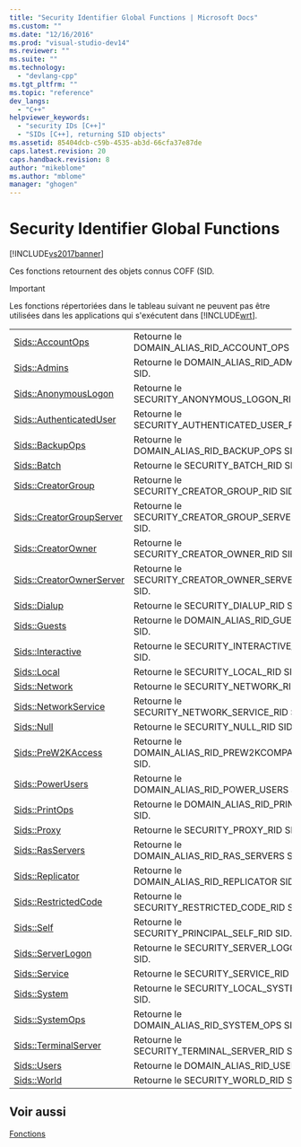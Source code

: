 ```yaml
---
title: "Security Identifier Global Functions | Microsoft Docs"
ms.custom: ""
ms.date: "12/16/2016"
ms.prod: "visual-studio-dev14"
ms.reviewer: ""
ms.suite: ""
ms.technology: 
  - "devlang-cpp"
ms.tgt_pltfrm: ""
ms.topic: "reference"
dev_langs: 
  - "C++"
helpviewer_keywords: 
  - "security IDs [C++]"
  - "SIDs [C++], returning SID objects"
ms.assetid: 85404dcb-c59b-4535-ab3d-66cfa37e87de
caps.latest.revision: 20
caps.handback.revision: 8
author: "mikeblome"
ms.author: "mblome"
manager: "ghogen"
---
```

# Security Identifier Global Functions
[!INCLUDE[vs2017banner](../../assembler/inline/includes/vs2017banner.md)]

Ces fonctions retournent des objets connus COFF \(SID.  
  
> [!IMPORTANT]
>  Les fonctions répertoriées dans le tableau suivant ne peuvent pas être utilisées dans les applications qui s'exécutent dans [!INCLUDE[wrt](../../atl/reference/includes/wrt_md.md)].  
  
|||  
|-|-|  
|[Sids::AccountOps](../Topic/Sids::AccountOps.md)|Retourne le DOMAIN\_ALIAS\_RID\_ACCOUNT\_OPS SID.|  
|[Sids::Admins](../Topic/Sids::Admins.md)|Retourne le DOMAIN\_ALIAS\_RID\_ADMINS SID.|  
|[Sids::AnonymousLogon](../Topic/Sids::AnonymousLogon.md)|Retourne le SECURITY\_ANONYMOUS\_LOGON\_RID SID.|  
|[Sids::AuthenticatedUser](../Topic/Sids::AuthenticatedUser.md)|Retourne le SECURITY\_AUTHENTICATED\_USER\_RID SID.|  
|[Sids::BackupOps](../Topic/Sids::BackupOps.md)|Retourne le DOMAIN\_ALIAS\_RID\_BACKUP\_OPS SID.|  
|[Sids::Batch](../Topic/Sids::Batch.md)|Retourne le SECURITY\_BATCH\_RID SID.|  
|[Sids::CreatorGroup](../Topic/Sids::CreatorGroup.md)|Retourne le SECURITY\_CREATOR\_GROUP\_RID SID.|  
|[Sids::CreatorGroupServer](../Topic/Sids::CreatorGroupServer.md)|Retourne le SECURITY\_CREATOR\_GROUP\_SERVER\_RID SID.|  
|[Sids::CreatorOwner](../Topic/Sids::CreatorOwner.md)|Retourne le SECURITY\_CREATOR\_OWNER\_RID SID.|  
|[Sids::CreatorOwnerServer](../Topic/Sids::CreatorOwnerServer.md)|Retourne le SECURITY\_CREATOR\_OWNER\_SERVER\_RID SID.|  
|[Sids::Dialup](../Topic/Sids::Dialup.md)|Retourne le SECURITY\_DIALUP\_RID SID.|  
|[Sids::Guests](../Topic/Sids::Guests.md)|Retourne le DOMAIN\_ALIAS\_RID\_GUESTS SID.|  
|[Sids::Interactive](../Topic/Sids::Interactive.md)|Retourne le SECURITY\_INTERACTIVE\_RID SID.|  
|[Sids::Local](../Topic/Sids::Local.md)|Retourne le SECURITY\_LOCAL\_RID SID.|  
|[Sids::Network](../Topic/Sids::Network.md)|Retourne le SECURITY\_NETWORK\_RID SID.|  
|[Sids::NetworkService](../Topic/Sids::NetworkService.md)|Retourne le SECURITY\_NETWORK\_SERVICE\_RID SID.|  
|[Sids::Null](../Topic/Sids::Null.md)|Retourne le SECURITY\_NULL\_RID SID.|  
|[Sids::PreW2KAccess](../Topic/Sids::PreW2KAccess.md)|Retourne le DOMAIN\_ALIAS\_RID\_PREW2KCOMPACCESS SID.|  
|[Sids::PowerUsers](../Topic/Sids::PowerUsers.md)|Retourne le DOMAIN\_ALIAS\_RID\_POWER\_USERS SID.|  
|[Sids::PrintOps](../Topic/Sids::PrintOps.md)|Retourne le DOMAIN\_ALIAS\_RID\_PRINT\_OPS SID.|  
|[Sids::Proxy](../Topic/Sids::Proxy.md)|Retourne le SECURITY\_PROXY\_RID SID.|  
|[Sids::RasServers](../Topic/Sids::RasServers.md)|Retourne le DOMAIN\_ALIAS\_RID\_RAS\_SERVERS SID.|  
|[Sids::Replicator](../Topic/Sids::Replicator.md)|Retourne le DOMAIN\_ALIAS\_RID\_REPLICATOR SID.|  
|[Sids::RestrictedCode](../Topic/Sids::RestrictedCode.md)|Retourne le SECURITY\_RESTRICTED\_CODE\_RID SID.|  
|[Sids::Self](../Topic/Sids::Self.md)|Retourne le SECURITY\_PRINCIPAL\_SELF\_RID SID.|  
|[Sids::ServerLogon](../Topic/Sids::ServerLogon.md)|Retourne le SECURITY\_SERVER\_LOGON\_RID SID.|  
|[Sids::Service](../Topic/Sids::Service.md)|Retourne le SECURITY\_SERVICE\_RID SID.|  
|[Sids::System](../Topic/Sids::System.md)|Retourne le SECURITY\_LOCAL\_SYSTEM\_RID SID.|  
|[Sids::SystemOps](../Topic/Sids::SystemOps.md)|Retourne le DOMAIN\_ALIAS\_RID\_SYSTEM\_OPS SID.|  
|[Sids::TerminalServer](../Topic/Sids::TerminalServer.md)|Retourne le SECURITY\_TERMINAL\_SERVER\_RID SID.|  
|[Sids::Users](../Topic/Sids::Users.md)|Retourne le DOMAIN\_ALIAS\_RID\_USERS SID.|  
|[Sids::World](../Topic/Sids::World.md)|Retourne le SECURITY\_WORLD\_RID SID.|  
  
## Voir aussi  
 [Fonctions](../../atl/reference/atl-functions.md)